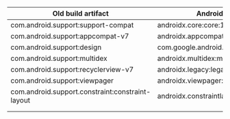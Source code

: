 | Old build artifact                               | AndroidX build artifact                          |
| ------------------------------------------------ | ------------------------------------------------ |
| com.android.support:support-compat               | androidx.core:core:1.0.0+                        |
| com.android.support:appcompat-v7                 | androidx.appcompat:appcompat:1.0.0+              |
| com.android.support:design                       | com.google.android.material:material:1.0.0+      |
| com.android.support:multidex                     | androidx.multidex:multidex:2.0.0+                |
| com.android.support:recyclerview-v7              | androidx.legacy:legacy-support-v4:1.0.0+         |
| com.android.support:viewpager                    | androidx.viewpager:viewpager:1.0.0+              |
| com.android.support.constraint:constraint-layout | androidx.constraintlayout:constraintlayout:1.1.2 |
|                                                  |                                                  |
|                                                  |                                                  |


